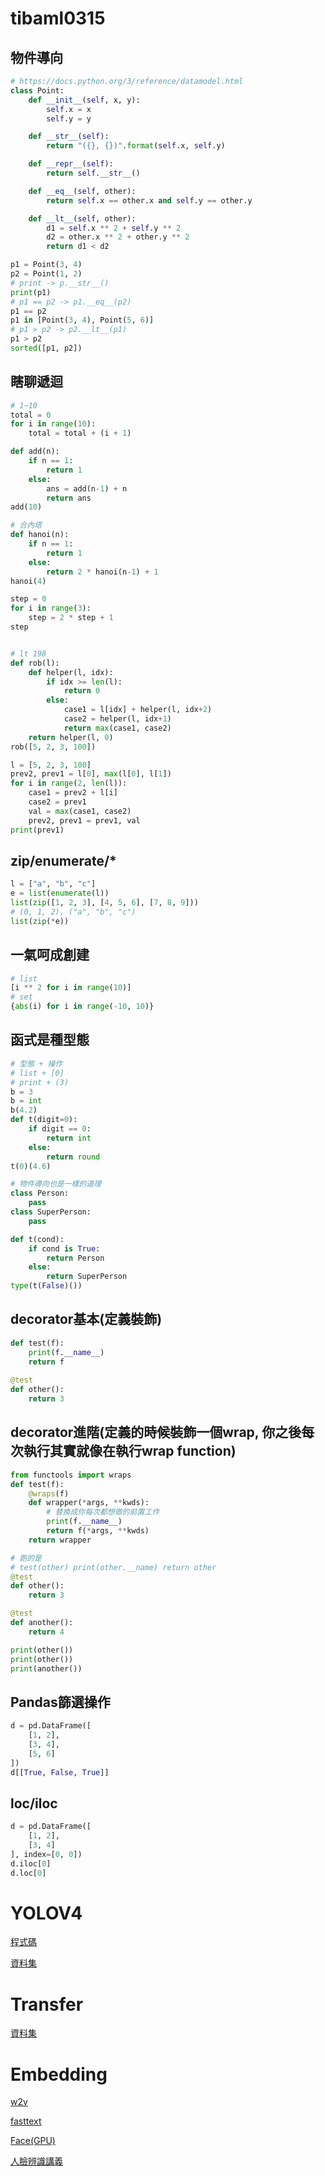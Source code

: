 # tibaml0315

## 物件導向

```python
# https://docs.python.org/3/reference/datamodel.html
class Point:
    def __init__(self, x, y):
        self.x = x
        self.y = y

    def __str__(self):
        return "({}, {})".format(self.x, self.y)

    def __repr__(self):
        return self.__str__()

    def __eq__(self, other):
        return self.x == other.x and self.y == other.y

    def __lt__(self, other):
        d1 = self.x ** 2 + self.y ** 2
        d2 = other.x ** 2 + other.y ** 2
        return d1 < d2

p1 = Point(3, 4)
p2 = Point(1, 2)
# print -> p.__str__()
print(p1)
# p1 == p2 -> p1.__eq__(p2)
p1 == p2
p1 in [Point(3, 4), Point(5, 6)]
# p1 > p2 -> p2.__lt__(p1)
p1 > p2
sorted([p1, p2])
```

## 瞎聊遞迴

```python
# 1~10
total = 0
for i in range(10):
    total = total + (i + 1)

def add(n):
    if n == 1:
        return 1
    else:
        ans = add(n-1) + n
        return ans
add(10)

# 合內塔
def hanoi(n):
    if n == 1:
        return 1
    else:
        return 2 * hanoi(n-1) + 1
hanoi(4)

step = 0
for i in range(3):
    step = 2 * step + 1
step


# lt 198
def rob(l):
    def helper(l, idx):
        if idx >= len(l):
            return 0
        else:
            case1 = l[idx] + helper(l, idx+2)
            case2 = helper(l, idx+1)
            return max(case1, case2)
    return helper(l, 0)
rob([5, 2, 3, 100])

l = [5, 2, 3, 100]
prev2, prev1 = l[0], max(l[0], l[1])
for i in range(2, len(l)):
    case1 = prev2 + l[i]
    case2 = prev1
    val = max(case1, case2)
    prev2, prev1 = prev1, val
print(prev1)
```

## zip/enumerate/*

```python
l = ["a", "b", "c"]
e = list(enumerate(l))
list(zip([1, 2, 3], [4, 5, 6], [7, 8, 9]))
# (0, 1, 2), ("a", "b", "c")
list(zip(*e))
```

## 一氣呵成創建

```python
# list
[i ** 2 for i in range(10)]
# set
{abs(i) for i in range(-10, 10)}
```

## 函式是種型態

```python
# 型態 + 操作
# list + [0]
# print + (3)
b = 3
b = int
b(4.2)
def t(digit=0):
    if digit == 0:
        return int
    else:
        return round
t(0)(4.6)

# 物件導向也是一樣的道理
class Person:
    pass
class SuperPerson:
    pass

def t(cond):
    if cond is True:
        return Person
    else:
        return SuperPerson
type(t(False)())
```

## decorator基本(定義裝飾)

```python
def test(f):
    print(f.__name__)
    return f
    
@test
def other():
    return 3
```

## decorator進階(定義的時候裝飾一個wrap, 你之後每次執行其實就像在執行wrap function)

```python
from functools import wraps
def test(f):
    @wraps(f)
    def wrapper(*args, **kwds):
        # 替換成你每次都想做的前置工作
        print(f.__name__)
        return f(*args, **kwds)
    return wrapper

# 跑的是
# test(other) print(other.__name) return other
@test
def other():
    return 3

@test
def another():
    return 4

print(other())
print(other())
print(another())
```

## Pandas篩選操作

```python
d = pd.DataFrame([
    [1, 2],
    [3, 4],
    [5, 6]
])
d[[True, False, True]]
```

## loc/iloc

```python
d = pd.DataFrame([
    [1, 2],
    [3, 4]
], index=[0, 0])
d.iloc[0]
d.loc[0]
```

# YOLOV4

[程式碼](https://colab.research.google.com/drive/1Kg7KQWS2vb7y1a2pjDxLdfdreBPoPGoq?usp=sharing#scrollTo=YsJ0mZeOUx4O)

[資料集](https://drive.google.com/file/d/1qUCxP2QOCRUSpOnqFM9bnh9OwFO5x3WI/view?usp=sharing)

# Transfer

[資料集](https://drive.google.com/drive/folders/1KsT58htBrvhdBKVaKSmHyTGsk3GVEJBw?usp=sharing)

# Embedding

[w2v](https://colab.research.google.com/drive/1cC0T9L6RSFw7UVJS9BmlBFvh8STuyBZD?usp=sharing)

[fasttext](https://colab.research.google.com/drive/1EVt3U7ddQUWokb-ZyZonbsPwkzl-x7O5?usp=sharing)

[Face(GPU)](https://colab.research.google.com/drive/1Fdzjw0Rh4ZzRVDvObKAskPAY4AHP-2za?usp=sharing)

[人臉辨識講義](https://colab.research.google.com/drive/1iqfxwoeUswDVKaW0mnT3Yx9nNk-GMuoH?fbclid=IwAR3aMLGvzPXnQHQOkjU06ZiDwvhtIINQb_jYfI7vVwDvBnmwM4TgBnf2lGk&usp=drive_open)
